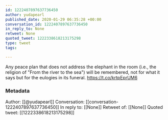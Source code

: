 ```yaml
---
id: 1222407897637736450
author: yudapearl
published_date: 2020-01-29 06:35:28 +00:00
conversation_id: 1222407897637736450
in_reply_to: None
retweet: None
quoted_tweet: 1222338618213175298
type: tweet
tags:

---
```


Any peace plan that does not address the elephant in the room (i.e., the religion of "From the river to the sea") will be remembered, not for what it says but for the eulogies in its funeral. https://t.co/krtpEprUM6

### Metadata

Author: [[@yudapearl]]
Conversation: [[conversation-1222407897637736450]]
In reply to: [[None]]
Retweet of: [[None]]
Quoted tweet: [[1222338618213175298]]
